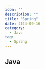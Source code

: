 ```yaml
---
icon: ""
description: ""
title: "Spring"
date: 2024-09-16
category:
  - Java
tag:
  - Spring
---
```


## Java